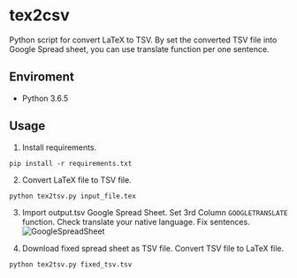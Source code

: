 # tex2csv
Python script for convert LaTeX to TSV. By set the converted TSV file into Google Spread sheet, you can use translate function per one sentence.

## Enviroment
- Python 3.6.5

## Usage
1. Install requirements.
```
pip install -r requirements.txt
```

2. Convert LaTeX file to TSV file.
```
python tex2tsv.py input_file.tex
```

3. Import output.tsv Google Spread Sheet. Set 3rd Column `GOOGLETRANSLATE` function. Check translate your native language. Fix sentences.
![GoogleSpreadSheet](https://github.com/chike0905/tex2tsv/blob/images/google.png)

4. Download fixed spread sheet as TSV file. Convert TSV file to LaTeX file.
```
python tex2tsv.py fixed_tsv.tsv
```
